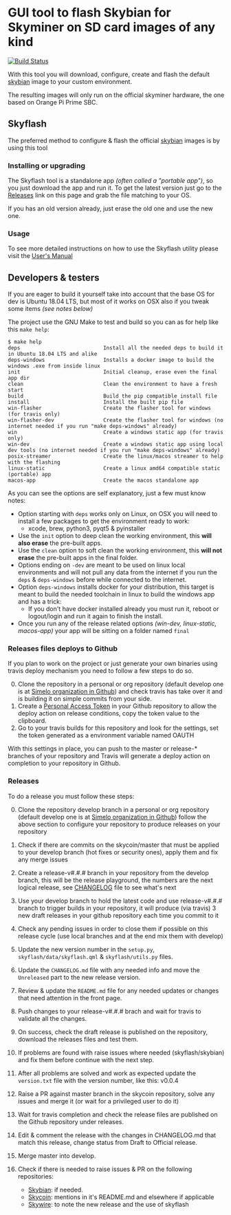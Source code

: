 # GUI tool to flash Skybian for Skyminer on SD card images of any kind

[![Build Status](https://travis-ci.com/skycoin/skyflash.svg?branch=master)](https://travis-ci.com/skycoin/skyflash)

With this tool you will download, configure, create and flash the default [skybian](https://github.com/simelo/skybian) image to your custom environment.

The resulting images will only run on the official skyminer hardware, the one based on Orange Pi Prime SBC.

## Skyflash

The preferred method to configure & flash the official [skybian](https://github.com/simelo/skybian) images is by using this tool

### Installing or upgrading

The Skyflash tool is a standalone app _(often called a "portable app")_, so you just download the app and run it. To get the latest version just go to the [Releases](https://github.com/skycoin/skyflash/releases) link on this page and grab the file matching to your OS.

If you has an old version already, just erase the old one and use the new one.

### Usage

To see more detailed instructions on how to use the Skyflash utility please visit the [User's Manual](USER_MANUAL.md)

## Developers & testers

If you are eager to build it yourself take into account that the base OS for dev is Ubuntu 18.04 LTS, but most of it works on OSX also if you tweak some items _(see notes below)_

The project use the GNU Make to test and build so you can as for help like this `make help`:

```
$ make help
deps                           Install all the needed deps to build it in Ubuntu 18.04 LTS and alike
deps-windows                   Installs a docker image to build the windows .exe from inside linux
init                           Initial cleanup, erase even the final app dir
clean                          Clean the environment to have a fresh start
build                          Build the pip compatible install file
install                        Install the built pip file
win-flasher                    Create the flasher tool for windows (for travis only)
win-flasher-dev                Create the flasher tool for windows (no internet needed if you run "make deps-windows" already)
win                            Create a windows static app (for travis only)
win-dev                        Create a windows static app using local dev tools (no internet needed if you run "make deps-windows" already)
posix-streamer                 Create the linux/macos streamer to help with the flashing
linux-static                   Create a linux amd64 compatible static (portable) app
macos-app                      Create the macos standalone app
```

As you can see the options are self explanatory, just a few must know notes:

* Option starting with `deps` works only on Linux, on OSX you will need to install a few packages to get the environment ready to work:
  * xcode, brew, python3, pyqt5 & pyinstaller
* Use the `init` option to deep clean the working environment, this **will also erase** the pre-built apps.
* Use the `clean` option to soft clean the working environment, this **will not erase** the pre-built apps in the final folder.
* Options ending on `-dev` are meant to be used on linux local environments and will not pull any data from the internet if you run the `deps` & `deps-windows` before while connected to the internet.
* Option `deps-windows` installs docker for your distribution, this target is meant to build the needed toolchain in linux to build the windows app and has a trick:
  * If you don't have docker installed already you must run it, reboot or logout/login and run it again to finish the install.
* Once you run any of the release related options _(win-dev, linux-static, macos-app)_ your app will be sitting on a folder named `final`

### Releases files deploys to Github

If you plan to work on the project or just generate your own binaries using travis deploy mechanism you need to follow a few steps to do so.

0. Clone the repository in a personal or org repository (default develop one is at [Simelo organization in Github](https://github.com/simelo/skyflash)) and check travis has take over it and is building it on simple commits from your side.
0. Create a [Personal Access Token](https://github.com/settings/tokens) in your Github repository to allow the deploy action on release conditions, copy the token value to the clipboard.
0. Go to your travis builds for this repository and look for the settings, set the token generated as a environment variable named OAUTH

With this settings in place, you can push to the master or release-* branches of your repository and Travis will generate a deploy action on completion to your repository in Github.

### Releases

To do a release you must follow these steps:

0. Clone the repository develop branch in a personal or org repository (default develop one is at [Simelo organization in Github](https://github.com/simelo/skyflash)) follow the above section to configure your repository to produce releases on your repository
0. Check if there are commits on the skycoin/master that must be applied to your develop branch (hot fixes or security ones), apply them and fix any merge issues
0. Create a release-v#.#.# branch in your repository from the develop branch, this will be the release playground, the numbers are the next logical release, see [CHANGELOG](CHANGELOG.md) file to see what's next
0. Use your develop branch to hold the latest code and use release-v#.#.# branch to trigger builds in your repository, it will produce (via travis) 3 new draft releases in your github repository each time you commit to it
0. Check any pending issues in order to close them if possible on this release cycle (use local branches and at the end mix them with develop)
0. Update the new version number in the `setup.py`, `skyflash/data/skyflash.qml` & `skyflash/utils.py` files.
0. Update the `CHANGELOG.md` file with any needed info and move the `Unreleased` part to the new release version.
0. Review & update the `README.md` file for any needed updates or changes that need attention in the front page.
0. Push changes to your release-v#.#.# brach and wait for travis to validate all the changes.
0. On success, check the draft release is published on the repository, download the releases files and test them.
0. If problems are found with raise issues where needed (skyflash/skybian) and fix them before continue with the next step.
0. After all problems are solved and work as expected update the `version.txt` file with the version number, like this: v0.0.4
0. Raise a PR against master branch in the skycoin repository, solve any issues and merge it (or wait for a privileged user to do it)
0. Wait for travis completion and check the release files are published on the Github repository under releases.
0. Edit & comment the release with the changes in CHANGELOG.md that match this release, change status from Draft to Official release.
0. Merge master into develop.
0. Check if there is needed to raise issues & PR on the following repositories:

    * [Skybian](https://github.com/skycoin/skybian): if needed.
    * [Skycoin](https://github.com/skycoin/skycoin): mentions in it's README.md and elsewhere if applicable
    * [Skywire](https://github.com/skycoin/skywire): to note the new release and the use of skyflash
